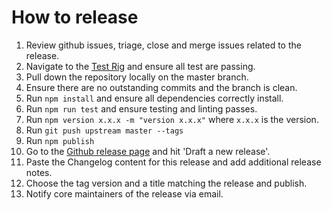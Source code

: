 # How to release

1.  Review github issues, triage, close and merge issues related to the release.
2.  Navigate to the [Test Rig][Test] and ensure all test are passing.
3.  Pull down the repository locally on the master branch.
4.  Ensure there are no outstanding commits and the branch is clean.
5.  Run `npm install` and ensure all dependencies correctly install.
6.  Run `npm run test` and ensure testing and linting passes.
7.  Run `npm version x.x.x -m "version x.x.x"` where `x.x.x` is the version.
8.  Run `git push upstream master --tags`
9. Run `npm publish`
10. Go to the [Github release page][Releases] and hit 'Draft a new release'.
11. Paste the Changelog content for this release and add additional release notes.
12. Choose the tag version and a title matching the release and publish.
13. Notify core maintainers of the release via email.

[Test]: https://travis-ci.org/nearform/labs-authorization
[Releases]: https://github.com/nearform/labs-authorization/releases
